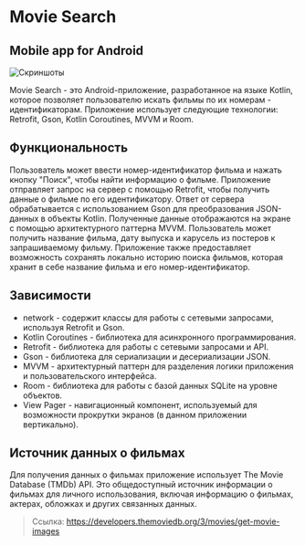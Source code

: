 # Movie Search
## Mobile app for Android
![Скриншоты](https://www.dropbox.com/s/imom991wz1bep95/movieSearchScreen.jpg?raw=1)

Movie Search - это Android-приложение, разработанное на языке Kotlin, которое позволяет пользователю искать фильмы по их номерам - идентификаторам. Приложение использует следующие технологии: Retrofit, Gson, Kotlin Coroutines, MVVM и Room.

## Функциональность
Пользователь может ввести номер-идентификатор фильма и нажать кнопку "Поиск", чтобы найти информацию о фильме.
Приложение отправляет запрос на сервер с помощью Retrofit, чтобы получить данные о фильме по его идентификатору.
Ответ от сервера обрабатывается с использованием Gson для преобразования JSON-данных в объекты Kotlin.
Полученные данные отображаются на экране с помощью архитектурного паттерна MVVM. Пользователь может получить название фильма, дату выпуска и карусель из постеров к запрашиваемому фильму.
Приложение также предоставляет возможность сохранять локально историю поиска фильмов, которая хранит в себе название фильма и его номер-идентификатор.

## Зависимости
+ network - содержит классы для работы с сетевыми запросами, используя Retrofit и Gson.
+ Kotlin Coroutines - библиотека для асинхронного программирования.
+ Retrofit - библиотека для работы с сетевыми запросами и API.
+ Gson - библиотека для сериализации и десериализации JSON.
+ MVVM - архитектурный паттерн для разделения логики приложения и пользовательского интерфейса.
+ Room - библиотека для работы с базой данных SQLite на уровне объектов.
+ View Pager - навигационный компонент, используемый для возможности прокрутки экранов (в данном приложении вертикально).


## Источник данных о фильмах
Для получения данных о фильмах приложение использует The Movie Database (TMDb) API. Это общедоступный источник информации о фильмах для личного использования, включая информацию о фильмах, актерах, обложках и других связанных данных.

> Ссылка: <https://developers.themoviedb.org/3/movies/get-movie-images>
